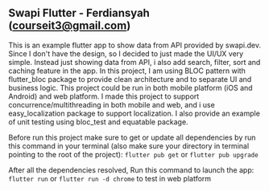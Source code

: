 ## Swapi Flutter - Ferdiansyah (courseit3@gmail.com)

This is an example flutter app to show data from API provided by swapi.dev. Since I don't have the design, so I decided to just made the UI/UX very simple.
Instead just showing data from API, i also add search, filter, sort and caching feature in the app. 
In this project, I am using BLOC pattern with flutter_bloc package to provide clean architecture and to separate UI and business logic.
This project could be run in both mobile platform (iOS and Android) and web platform.
I made this project to support concurrence/multithreading in both mobile and web, and i use easy_localization package to support localization.
I also provide an example of unit testing using bloc_test and equatable package.

Before run this project make sure to get or update all dependencies by run this command in your terminal
(also make sure your directory in terminal pointing to the root of the project):
`flutter pub get` or `flutter pub upgrade`

After all the dependencies resolved, Run this command to launch the app:
`flutter run` or `flutter run -d chrome` to test in web platform